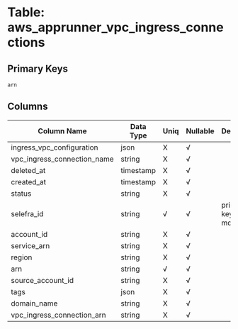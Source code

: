 # Table: aws_apprunner_vpc_ingress_connections

## Primary Keys 

```
arn
```


## Columns 

|  Column Name   |  Data Type  | Uniq | Nullable | Description | 
|  ----  | ----  | ----  | ----  | ---- | 
| ingress_vpc_configuration | json | X | √ |  | 
| vpc_ingress_connection_name | string | X | √ |  | 
| deleted_at | timestamp | X | √ |  | 
| created_at | timestamp | X | √ |  | 
| status | string | X | √ |  | 
| selefra_id | string | √ | √ | primary keys value md5 | 
| account_id | string | X | √ |  | 
| service_arn | string | X | √ |  | 
| region | string | X | √ |  | 
| arn | string | √ | √ |  | 
| source_account_id | string | X | √ |  | 
| tags | json | X | √ |  | 
| domain_name | string | X | √ |  | 
| vpc_ingress_connection_arn | string | X | √ |  | 


